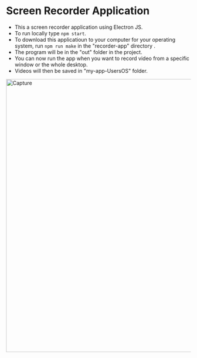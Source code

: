 # Screen Recorder Application

* This a screen recorder application using Electron JS.
* To run locally type ```npm start```.
* To download this applicatioun to your computer for your operating system, run `npm run make` in the "recorder-app" directory .
* The program will be in the "out" folder in the project.
* You can now run the app when you want to record video from a specific window or the whole desktop.
* Videos will then be saved in "my-app-UsersOS" folder.

<img width="743" alt="Capture" src="https://user-images.githubusercontent.com/25403763/79798139-8913e600-8326-11ea-9b3e-e3cf751e062b.PNG">

